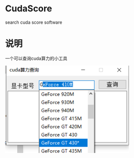 # CudaScore
search cuda score software
# 说明
一个可以查询cuda算力的小工具


![软件界面](https://raw.githubusercontent.com/futureflsl/CudaScore/main/image.png)
